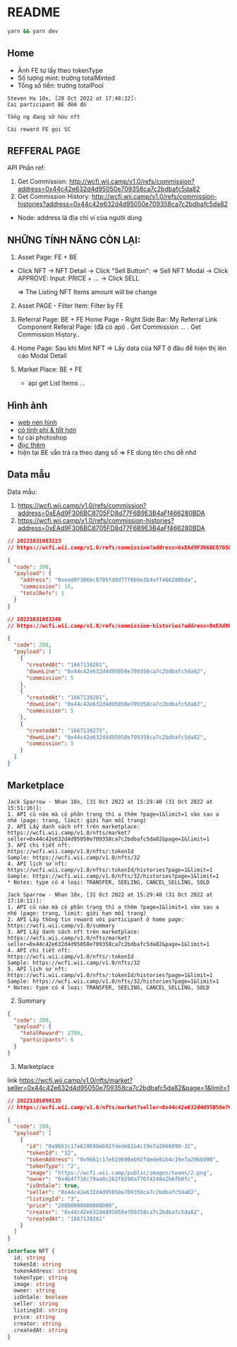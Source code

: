 # README

```bash
yarn && yarn dev
```

## Home

[28 oct 2022 at 17:08:25]: http://wcfi.wii.camp/v1.0/teams

- Ảnh FE tự lấy theo tokenType
- Số lượng mint: trường totalMinted
- Tổng số tiền: trường totalPool

```
Steven Ha 10x, [28 Oct 2022 at 17:48:32]:
Cai participant BE đếm đó

Tổng ng đang sỡ hữu nft

Cái reward FE gọi SC
```

## REFFERAL PAGE

API Phần ref:

1. Get Commission: http://wcfi.wii.camp/v1.0/refs/commission?address=0x44c42e632d4d95050e709358ca7c2bdbafc5da82
2. Get Commission History: http://wcfi.wii.camp/v1.0/refs/commission-histories?address=0x44c42e632d4d95050e709358ca7c2bdbafc5da82

- Node: address là địa chỉ ví của người dùng

## NHỮNG TÍNH NĂNG CÒN LẠI:

1. Asset Page: FE + BE

- Click NFT -> NFT Detail -> Click "Sell Button": => Sell NFT Modal
  -> Click APPROVE:
  Input: PRICE + ...
  -> Click SELL

  => The Listing NFT Items amount will be change

2. Asset PAGE - Filter Item: Filter by FE

3. Referral Page: BE + FE
   Home Page - Right Side Bar: My Referral Link Component
   Referal Page: (đã có api)
   . Get Commission ...
   . Get Commission History..

4. Home Page: Sau khi Mint NFT => Lấy data của NFT ở đâu để hiện thị lên cáo Modal Detail

5. Market Place: BE + FE
   - api get List Items
     ...

## Hình ảnh

- [web nén hình](https://imagecompressor.com/)
- [có tính phí & tốt hơn](https://tinypng.com/)
- tự cài photoshop
- [đọc thêm](https://www.wpbeginner.com/beginners-guide/speed-wordpress-save-images-optimized-web/)
- hiện tại BE vẫn trả ra theo dạng số => FE dùng tên cho dễ nhớ

## Data mẫu

Data mẫu:

1. https://wcfi.wii.camp/v1.0/refs/commission?address=0xEAd9F306BC8705FD8d77F6B9E3B4aFf466280BDA
2. https://wcfi.wii.camp/v1.0/refs/commission-histories?address=0xEAd9F306BC8705FD8d77F6B9E3B4aFf466280BDA

```json
// 20221031083223
// https://wcfi.wii.camp/v1.0/refs/commission?address=0xEAd9F306BC8705FD8d77F6B9E3B4aFf466280BDA

{
  "code": 200,
  "payload": {
    "address": "0xead9f306bc8705fd8d77f6b9e3b4aff466280bda",
    "commission": 15,
    "totalRefs": 1
  }
}
```

```json
// 20221031083240
// https://wcfi.wii.camp/v1.0/refs/commission-histories?address=0xEAd9F306BC8705FD8d77F6B9E3B4aFf466280BDA

{
  "code": 200,
  "payload": [
    {
      "createdAt": "1667138281",
      "downLine": "0x44c42e632d4d95050e709358ca7c2bdbafc5da82",
      "commission": 5
    },
    {
      "createdAt": "1667138281",
      "downLine": "0x44c42e632d4d95050e709358ca7c2bdbafc5da82",
      "commission": 5
    },
    {
      "createdAt": "1667138275",
      "downLine": "0x44c42e632d4d95050e709358ca7c2bdbafc5da82",
      "commission": 5
    }
  ]
}
```

## Marketplace

```
Jack Sparrow - Nhan 10x, [31 Oct 2022 at 15:29:40 (31 Oct 2022 at 15:51:16)]:
1. API cũ nào mà có phân trang thì a thêm ?page=1&limit=1 vào sau a nhé (page: trang, limit: giới hạn mỗi trang)
2. API Lấy danh sách nft trên marketplace: https://wcfi.wii.camp/v1.0/nfts/market?seller=0x44c42e632d4d95050e709358ca7c2bdbafc5da82&page=1&limit=1
3. API chi tiết nft:
https://wcfi.wii.camp/v1.0/nfts/:tokenId
Sample: https://wcfi.wii.camp/v1.0/nfts/32
4. API lịch sử nft:
https://wcfi.wii.camp/v1.0/nfts/:tokenId/histories?page=1&limit=1
Sample: https://wcfi.wii.camp/v1.0/nfts/32/histories?page=1&limit=1
* Notes: type có 4 loại: TRANSFER, SEELING, CANCEL_SELLING, SOLD
```

```
Jack Sparrow - Nhan 10x, [31 Oct 2022 at 15:29:40 (31 Oct 2022 at 17:18:11)]:
1. API cũ nào mà có phân trang thì a thêm ?page=1&limit=1 vào sau a nhé (page: trang, limit: giới hạn mỗi trang)
2. API Lấy thông tin reward với participant ở home page: https://wcfi.wii.camp/v1.0/summary
3. API Lấy danh sách nft trên marketplace: https://wcfi.wii.camp/v1.0/nfts/market?seller=0x44c42e632d4d95050e709358ca7c2bdbafc5da82&page=1&limit=1
4. API chi tiết nft:
https://wcfi.wii.camp/v1.0/nfts/:tokenId
Sample: https://wcfi.wii.camp/v1.0/nfts/32
5. API lịch sử nft:
https://wcfi.wii.camp/v1.0/nfts/:tokenId/histories?page=1&limit=1
Sample: https://wcfi.wii.camp/v1.0/nfts/32/histories?page=1&limit=1
* Notes: type có 4 loại: TRANSFER, SEELING, CANCEL_SELLING, SOLD
```

2. Summary

```json
{
  "code": 200,
  "payload": {
    "totalReward": 2760,
    "participants": 6
  }
}
```

3. Marketplace

link
https://wcfi.wii.camp/v1.0/nfts/market?seller=0x44c42e632d4d95050e709358ca7c2bdbafc5da82&page=1&limit=1

```json
// 20221101090135
// https://wcfi.wii.camp/v1.0/nfts/market?seller=0x44c42e632d4d95050e709358ca7c2bdbafc5da82&page=1&limit=1

{
  "code": 200,
  "payload": [
    {
      "id": "0x9661c17e619698eb92fdede81b4c19e7a2066090-32",
      "tokenId": "32",
      "tokenAddress": "0x9661c17e619698eb92fdede81b4c19e7a2066090",
      "tokenType": "2",
      "image": "https://wcfi.wii.camp/public/images/teams/2.png",
      "owner": "0x4b4f716c79aa0c262f0290a776f4248a2b6fb0fc",
      "isOnSale": true,
      "seller": "0x44c42e632d4d95050e709358ca7c2bdbafc5da82",
      "listingId": "3",
      "price": "20000000000000000",
      "creator": "0x44c42e632d4d95050e709358ca7c2bdbafc5da82",
      "createdAt": "1667138281"
    }
  ]
}
```

```ts
interface NFT {
  id: string
  tokenId: string
  tokenAddress: string
  tokenType: string
  image: string
  owner: string
  isOnSale: boolean
  seller: string
  listingId: string
  price: string
  creator: string
  createdAt: string
}
```
